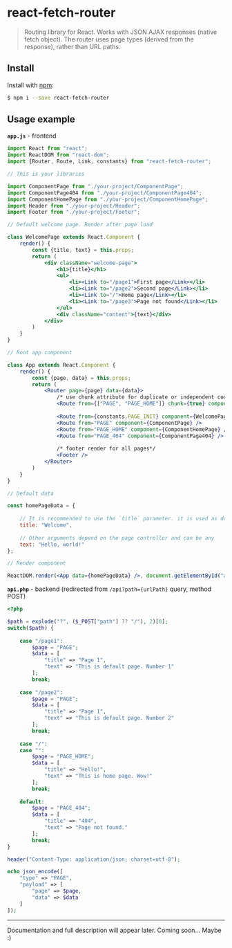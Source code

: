 # react-fetch-router

> Routing library for React. Works with JSON AJAX responses (native fetch object). 
> The router uses page types (derived from the response), rather than URL paths.

## Install

Install with [npm](https://www.npmjs.com/):

```sh
$ npm i --save react-fetch-router
```

## Usage example

**`app.js`** - frontend

```jsx harmony
import React from "react";
import ReactDOM from "react-dom";
import {Router, Route, Link, constants} from "react-fetch-router";

// This is your libraries

import ComponentPage from "./your-project/ComponentPage";
import ComponentPage404 from "./your-project/ComponentPage404";
import ComponentHomePage from "./your-project/ComponentHomePage";
import Header from "./your-project/Header";
import Footer from "./your-project/Footer";

// Default welcome page. Render after page load

class WelcomePage extends React.Component {
	render() {
		const {title, text} = this.props;
		return (
			<div className="welcome-page">
				<h1>{title}</h1>
				<ul>
					<li><Link to="/page1">First page</Link></li>
					<li><Link to="/page2">Second page</Link></li>
					<li><Link to="/">Home page</Link></li>
					<li><Link to="/page3">Page not found</Link></li>
				</ul>		
				<div className="content">{text}</div>		
			</div>
		)
	}
}

// Root app component

class App extends React.Component {
	render() {
		const {page, data} = this.props;
		return (
			<Router page={page} data={data}>
				/* use chunk attribute for duplicate or independent code */
				<Route from={["PAGE", "PAGE_HOME"]} chunk={true} component={Header} />
				
				<Route from={constants.PAGE_INIT} component={WelcomePage} />
				<Route from="PAGE" component={ComponentPage} />
				<Route from="PAGE_HOME" component={ComponentHomePage} />
				<Route from="PAGE_404" component={ComponentPage404} />
				
				/* footer render for all pages*/
				<Footer />
			</Router>
		)
	}
}

// Default data

const homePageData = {
	
	// It is recommended to use the `title` parameter. it is used as document.title
	title: "Welcome",
	
	// Other arguments depend on the page controller and can be any
	text: "Hello, world!"
};

// Render component

ReactDOM.render(<App data={homePageData} />, document.getElementById("app"));
```

**`api.php`** - backend (redirected from `/api?path={urlPath}` query, method POST)

```php
<?php

$path = explode("?", ($_POST["path"] ?? "/"), 2)[0];
switch($path) {
	
	case "/page1":
		$page = "PAGE";
		$data = [
			"title" => "Page 1",
			"text" => "This is default page. Number 1"
		];
		break;
		
	case "/page2":
		$page = "PAGE";
		$data = [
			"title" => "Page 1",
			"text" => "This is default page. Number 2"
		];
		break;
		
	case "/":
	case "":
		$page = "PAGE_HOME";
		$data = [
			"title" => "Hello!",
			"text" => "This is home page. Wow!"
		];
		break;
		
	default:
		$page = "PAGE_404";
		$data = [
			"title" => "404",
			"text" => "Page not found."
		];
		break;
}

header("Content-Type: application/json; charset=utf-8");

echo json_encode([
	"type" => "PAGE",
	"payload" => [
		"page" => $page,
		"data" => $data
	]
]);
```

___

Documentation and full description will appear later. Coming soon... Maybe :)